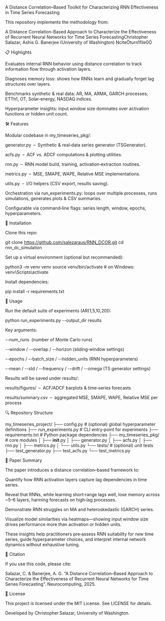 A Distance Correlation–Based Toolkit for Characterizing RNN Effectiveness in Time Series Forecasting

This repository implements the methodology from:

A Distance Correlation-Based Approach to Characterize the Effectiveness of Recurrent Neural Networks for Time Series ForecastingChristopher Salazar, Ashis G. Banerjee (University of Washington) citeturn1file0

📋 Highlights

Evaluates internal RNN behavior using distance correlation to track information flow through activation layers.

Diagnoses memory loss: shows how RNNs learn and gradually forget lag structures over layers.

Benchmarks synthetic & real data: AR, MA, ARMA, GARCH processes; ETTh1, OT, Solar‑energy, NASDAQ indices.

Hyperparameter insights: input window size dominates over activation functions or hidden unit count.

🛠️ Features

Modular codebase in my_timeseries_pkg/:

generator.py – Synthetic & real‑data series generator (TSGenerator).

acfs.py – ACF vs. ADCF computations & plotting utilities.

rnn.py – RNN model build, training, activation‑extraction routines.

metrics.py – MSE, SMAPE, WAPE, Relative MSE implementations.

utils.py – I/O helpers (CSV export, results saving).

Orchestration via run_experiments.py: loops over multiple processes, runs simulations, generates plots & CSV summaries.

Configurable via command‑line flags: series length, window, epochs, hyperparameters.

🚀 Installation

Clone this repo:

git clone https://github.com/salezaraus/RNN_DCOR.git
cd rnn_dc_simulation

Set up a virtual environment (optional but recommended):

python3 -m venv venv
source venv/bin/activate  # on Windows: venv\\Scripts\\activate

Install dependencies:

pip install -r requirements.txt

🎯 Usage

Run the default suite of experiments (AR(1,5,10,20)):

python run_experiments.py --output_dir results

Key arguments:

--num_runs (number of Monte Carlo runs)

--window / --overlap / --horizon (sliding‑window settings)

--epochs / --batch_size / --hidden_units (RNN hyperparameters)

--mean / --std / --frequency / --drift / --omega (TS generator settings)

Results will be saved under results/:

results/figures/ – ACF/ADCF barplots & time‐series forecasts

results/summary.csv – aggregated MSE, SMAPE, WAPE, Relative MSE per process

🔍 Repository Structure

my_timeseries_project/
├── config.py             # (optional) global hyperparameter definitions
├── run_experiments.py    # CLI entry‐point for experiments
├── requirements.txt      # Python package dependencies
├── my_timeseries_pkg/    # core modules
│   ├── __init__.py
│   ├── generator.py
│   ├── acfs.py
│   ├── rnn.py
│   ├── metrics.py
│   └── utils.py
└── tests/                # (optional) unit tests
    ├── test_generator.py
    ├── test_acfs.py
    └── test_metrics.py

📖 Paper Summary

The paper introduces a distance correlation–based framework to:

Quantify how RNN activation layers capture lag dependencies in time series.

Reveal that RNNs, while learning short‐range lags well, lose memory across ~5–6 layers, harming forecasts on high‐lag processes.

Demonstrate RNN struggles on MA and heteroskedastic (GARCH) series.

Visualize model similarities via heatmaps—showing input window size drives performance more than activation or hidden units.

These insights help practitioners pre‑assess RNN suitability for new time series, guide hyperparameter choices, and interpret internal network dynamics without exhaustive tuning.

📜 Citation

If you use this code, please cite:

Salazar, C. & Banerjee, A. G. “A Distance Correlation–Based Approach to Characterize the Effectiveness of Recurrent Neural Networks for Time Series Forecasting”. Neurocomputing, 2025. 

📄 License

This project is licensed under the MIT License. See LICENSE for details.

Developed by Christopher Salazar, University of Washington.

